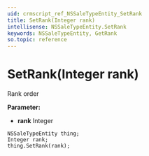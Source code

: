 ```yaml
---
uid: crmscript_ref_NSSaleTypeEntity_SetRank
title: SetRank(Integer rank)
intellisense: NSSaleTypeEntity.SetRank
keywords: NSSaleTypeEntity, GetRank
so.topic: reference
---
```


# SetRank(Integer rank)

Rank order

**Parameter:** 
 - **rank** Integer

```crmscript
NSSaleTypeEntity thing;
Integer rank;
thing.SetRank(rank);
```

